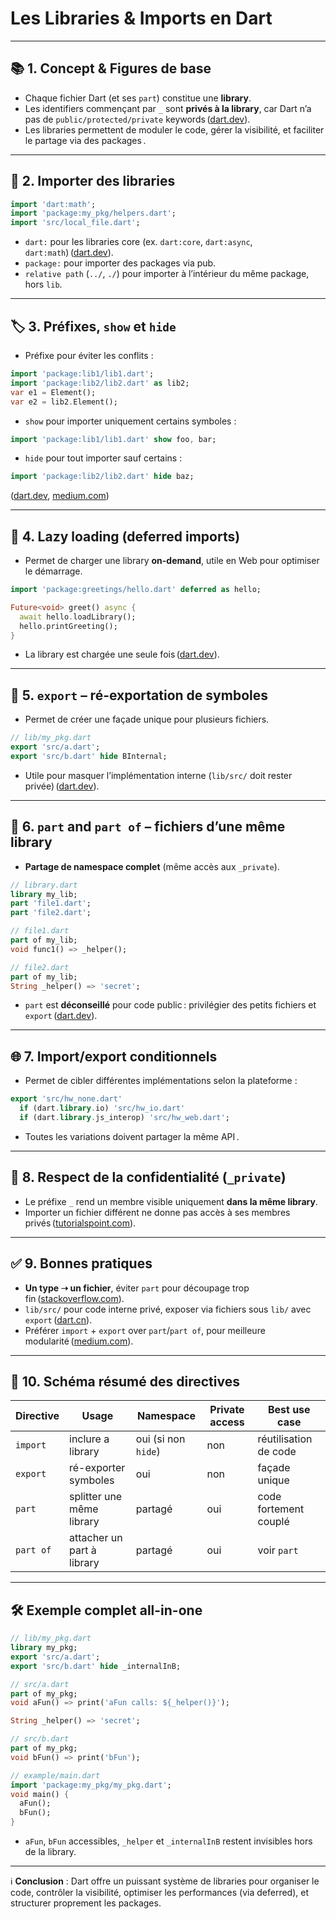 # **Les Libraries & Imports en Dart**
---

## 📚 1. Concept & Figures de base

* Chaque fichier Dart (et ses `part`) constitue une **library**.
* Les identifiers commençant par `_` sont **privés à la library**, car Dart n’a pas de `public/protected/private` keywords ([dart.dev][1]).
* Les libraries permettent de moduler le code, gérer la visibilité, et faciliter le partage via des packages .

---

## 🔌 2. Importer des libraries

```dart
import 'dart:math';
import 'package:my_pkg/helpers.dart';
import 'src/local_file.dart';
```

* `dart:` pour les libraries core (ex. `dart:core`, `dart:async`, `dart:math`) ([dart.dev][2]).
* `package:` pour importer des packages via pub.
* `relative path` (`../`, `./`) pour importer à l’intérieur du même package, hors `lib`.

---

## 🏷️ 3. Préfixes, `show` et `hide`

* Préfixe pour éviter les conflits :

```dart
import 'package:lib1/lib1.dart';
import 'package:lib2/lib2.dart' as lib2;
var e1 = Element();
var e2 = lib2.Element();
```

* `show` pour importer uniquement certains symboles :

```dart
import 'package:lib1/lib1.dart' show foo, bar;
```

* `hide` pour tout importer sauf certains :

```dart
import 'package:lib2/lib2.dart' hide baz;
```

([dart.dev][1], [medium.com][3])

---

## 🐢 4. Lazy loading (deferred imports)

* Permet de charger une library **on-demand**, utile en Web pour optimiser le démarrage.

```dart
import 'package:greetings/hello.dart' deferred as hello;

Future<void> greet() async {
  await hello.loadLibrary();
  hello.printGreeting();
}
```

* La library est chargée une seule fois ([dart.dev][1]).

---

## 🔄 5. `export` – ré-exportation de symboles

* Permet de créer une façade unique pour plusieurs fichiers.

```dart
// lib/my_pkg.dart
export 'src/a.dart';
export 'src/b.dart' hide BInternal;
```

* Utile pour masquer l’implémentation interne (`lib/src/` doit rester privée) ([dart.dev][4]).

---

## 🧩 6. `part` and `part of` – fichiers d’une même library

* **Partage de namespace complet** (même accès aux `_private`).

```dart
// library.dart
library my_lib;
part 'file1.dart';
part 'file2.dart';

// file1.dart
part of my_lib;
void func1() => _helper();

// file2.dart
part of my_lib;
String _helper() => 'secret';
```

* `part` est **déconseillé** pour code public : privilégier des petits fichiers et `export` ([dart.dev][4]).

---

## 🌐 7. Import/export conditionnels

* Permet de cibler différentes implémentations selon la plateforme :

```dart
export 'src/hw_none.dart'
  if (dart.library.io) 'src/hw_io.dart'
  if (dart.library.js_interop) 'src/hw_web.dart';
```

* Toutes les variations doivent partager la même API .

---

## 🛂 8. Respect de la confidentialité (`_private`)

* Le préfixe `_` rend un membre visible uniquement **dans la même library**.
* Importer un fichier différent ne donne pas accès à ses membres privés ([tutorialspoint.com][5]).

---

## ✅ 9. Bonnes pratiques

* **Un type ➝ un fichier**, éviter `part` pour découpage trop fin ([stackoverflow.com][6]).
* `lib/src/` pour code interne privé, exposer via fichiers sous `lib/` avec `export` ([dart.cn][7]).
* Préférer `import` + `export` over `part`/`part of`, pour meilleure modularité ([medium.com][3]).

---

## 🧪 10. Schéma résumé des directives

| Directive | Usage                      | Namespace           | Private access | Best use case         |
| --------- | -------------------------- | ------------------- | -------------- | --------------------- |
| `import`  | inclure a library          | oui (si non `hide`) | non            | réutilisation de code |
| `export`  | ré-exporter symboles       | oui                 | non            | façade unique         |
| `part`    | splitter une même library  | partagé             | oui            | code fortement couplé |
| `part of` | attacher un part à library | partagé             | oui            | voir `part`           |

---

## 🛠️ Exemple complet all-in-one

```dart
// lib/my_pkg.dart
library my_pkg;
export 'src/a.dart';
export 'src/b.dart' hide _internalInB;

// src/a.dart
part of my_pkg;
void aFun() => print('aFun calls: ${_helper()}');

String _helper() => 'secret';

// src/b.dart
part of my_pkg;
void bFun() => print('bFun');

// example/main.dart
import 'package:my_pkg/my_pkg.dart';
void main() {
  aFun();
  bFun();
}
```

* `aFun`, `bFun` accessibles, `_helper` et `_internalInB` restent invisibles hors de la library.

---

ℹ️ **Conclusion** : Dart offre un puissant système de libraries pour organiser le code, contrôler la visibilité, optimiser les performances (via deferred), et structurer proprement les packages.

[1]: https://dart.dev/language/libraries?utm_source=chatgpt.com "Libraries & imports - Dart"
[2]: https://dart.dev/libraries?utm_source=chatgpt.com "Dart's core libraries"
[3]: https://medium.com/%40irfandev/understanding-import-export-part-and-part-of-in-dart-c6c01c561682?utm_source=chatgpt.com "Understanding import, export, part, and part of in Dart - Medium"
[4]: https://dart.dev/tools/pub/create-packages?utm_source=chatgpt.com "Creating packages - Dart"
[5]: https://www.tutorialspoint.com/dart_programming/dart_programming_libraries.htm?utm_source=chatgpt.com "Dart Programming Libraries - Tutorialspoint"
[6]: https://stackoverflow.com/questions/44480039/dart-need-explanation-of-library-part-and-import-export?utm_source=chatgpt.com "Dart - Need explanation of library/part and import/export"
[7]: https://dart.cn/language/libraries?utm_source=chatgpt.com "Libraries & imports - Dart 中文文档"
